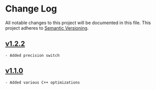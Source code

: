 # Change Log
All notable changes to this project will be documented in this file. This project adheres to [Semantic Versioning](http://semver.org/).

## [v1.2.2](https://github.com/sramsay/json/releases/tag/v1.2.2)

    - Added precision switch

## [v1.1.0](https://github.com/sramsay/json/releases/tag/v1.1.0)

    - Added various C++ optimizations
